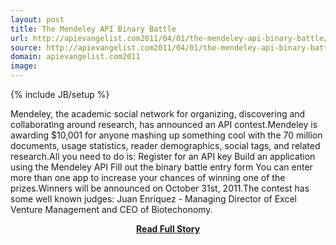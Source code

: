 ```yaml
---
layout: post
title: The Mendeley API Binary Battle
url: http://apievangelist.com2011/04/01/the-mendeley-api-binary-battle/
source: http://apievangelist.com2011/04/01/the-mendeley-api-binary-battle/
domain: apievangelist.com2011
image: 
---
```

{% include JB/setup %}<p>Mendeley, the academic social network for organizing, discovering and collaborating around research, has announced an API contest.Mendeley is awarding $10,001 for anyone mashing up something cool with the 70 million documents, usage statistics, reader demographics, social tags, and related research.All you need to do is: Register for an API key Build an application using the Mendeley API Fill out the binary battle entry form You can enter more than one app to increase your chances of winning one of the prizes.Winners will be announced on October 31st, 2011.The contest has some well known judges: Juan Enriquez - Managing Director of Excel Venture Management and CEO of Biotechonomy.</p>
<center><p><a href="http://apievangelist.com2011/04/01/the-mendeley-api-binary-battle/" style='padding:25px; font-sze:18px; font-weight: bold;'>Read Full Story</a></p></center>
